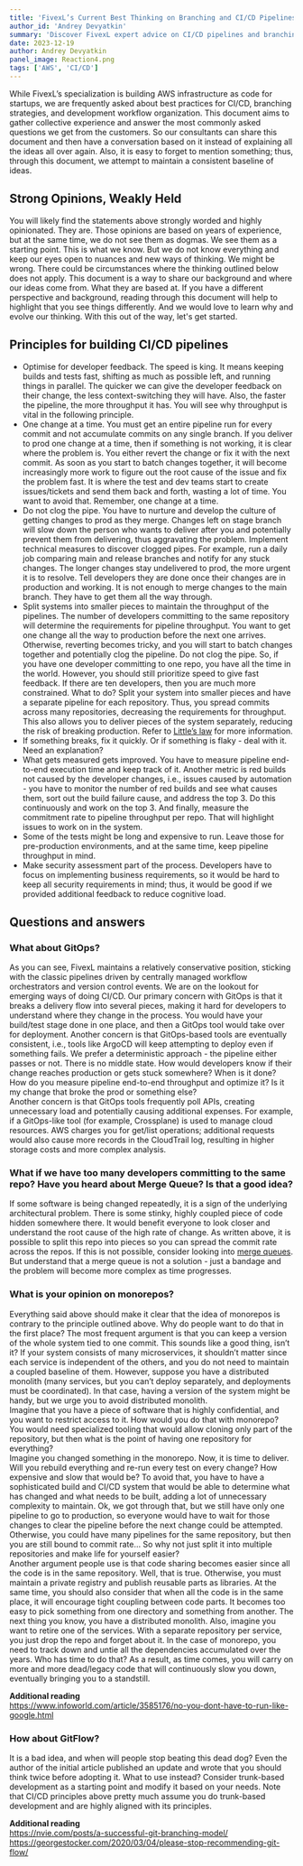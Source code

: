 ```yaml
---
title: 'FivexL’s Current Best Thinking on Branching and CI/CD Pipelines'
author_id: 'Andrey Devyatkin'
summary: 'Discover FivexL expert advice on CI/CD pipelines and branching strategies, combining years of hands-on AWS infrastructure experience.'
date: 2023-12-19
author: Andrey Devyatkin
panel_image: Reaction4.png
tags: ['AWS', 'CI/CD']
---
```

While FivexL’s specialization is building AWS infrastructure as code for startups, we are frequently asked about best practices for CI/CD, branching strategies, and development workflow organization. This document aims to gather collective experience and answer the most commonly asked questions we get from the customers. So our consultants can share this document and then have a conversation based on it instead of explaining all the ideas all over again. Also, it is easy to forget to mention something; thus, through this document, we attempt to maintain a consistent baseline of ideas.  
## Strong Opinions, Weakly Held  
You will likely find the statements above strongly worded and highly opinionated. They are. Those opinions are based on years of experience, but at the same time, we do not see them as dogmas. We see them as a starting point. This is what we know. But we do not know everything and keep our eyes open to nuances and new ways of thinking. We might be wrong. There could be circumstances where the thinking outlined below does not apply. This document is a way to share our background and where our ideas come from. What they are based at. If you have a different perspective and background, reading through this document will help to highlight that you see things differently. And we would love to learn why and evolve our thinking. With this out of the way, let's get started.  
## Principles for building CI/CD pipelines  
* Optimise for developer feedback. The speed is king. It means keeping builds and tests fast, shifting as much as possible left, and running things in parallel. The quicker we can give the developer feedback on their change, the less context-switching they will have. Also, the faster the pipeline, the more throughput it has. You will see why throughput is vital in the following principle.  
* One change at a time. You must get an entire pipeline run for every commit and not accumulate commits on any single branch. If you deliver to prod one change at a time, then if something is not working, it is clear where the problem is. You either revert the change or fix it with the next commit. As soon as you start to batch changes together, it will become increasingly more work to figure out the root cause of the issue and fix the problem fast. It is where the test and dev teams start to create issues/tickets and send them back and forth, wasting a lot of time. You want to avoid that. Remember, one change at a time.  
* Do not clog the pipe. You have to nurture and develop the culture of getting changes to prod as they merge. Changes left on stage branch will slow down the person who wants to deliver after you and potentially prevent them from delivering, thus aggravating the problem. Implement technical measures to discover clogged pipes. For example, run a daily job comparing main and release branches and notify for any stuck changes. The longer changes stay undelivered to prod, the more urgent it is to resolve. Tell developers they are done once their changes are in production and working. It is not enough to merge changes to the main branch. They have to get them all the way through.  
* Split systems into smaller pieces to maintain the throughput of the pipelines. The number of developers committing to the same repository will determine the requirements for pipeline throughput. You want to get one change all the way to production before the next one arrives. Otherwise, reverting becomes tricky, and you will start to batch changes together and potentially clog the pipeline. Do not clog the pipe. So, if you have one developer committing to one repo, you have all the time in the world. However, you should still prioritize speed to give fast feedback. If there are ten developers, then you are much more constrained. What to do? Split your system into smaller pieces and have a separate pipeline for each repository. Thus, you spread commits across many repositories, decreasing the requirements for throughput. This also allows you to deliver pieces of the system separately, reducing the risk of breaking production. Refer to [Little’s law](https://en.wikipedia.org/wiki/Little%27s_law#:~:text=If%20the%20mean%20number%20in,jobs%20waiting%20to%20be%20serviced) for more information.  
* If something breaks, fix it quickly. Or if something is flaky - deal with it. Need an explanation?  
* What gets measured gets improved. You have to measure pipeline end-to-end execution time and keep track of it. Another metric is red builds not caused by the developer changes, i.e., issues caused by automation - you have to monitor the number of red builds and see what causes them, sort out the build failure cause, and address the top 3. Do this continuously and work on the top 3. And finally, measure the commitment rate to pipeline throughput per repo. That will highlight issues to work on in the system.  
* Some of the tests might be long and expensive to run. Leave those for pre-production environments, and at the same time, keep pipeline throughput in mind.  
* Make security assessment part of the process. Developers have to focus on implementing business requirements, so it would be hard to keep all security requirements in mind; thus, it would be good if we provided additional feedback to reduce cognitive load.  
## Questions and answers  
### What about GitOps?  
As you can see, FivexL maintains a relatively conservative position, sticking with the classic pipelines driven by centrally managed workflow orchestrators and version control events. We are on the lookout for emerging ways of doing CI/CD. Our primary concern with GitOps is that it breaks a delivery flow into several pieces, making it hard for developers to understand where they change in the process. You would have your build/test stage done in one place, and then a GitOps tool would take over for deployment. Another concern is that GitOps-based tools are eventually consistent, i.e., tools like ArgoCD will keep attempting to deploy even if something fails. We prefer a deterministic approach - the pipeline either passes or not. There is no middle state. How would developers know if their change reaches production or gets stuck somewhere? When is it done? How do you measure pipeline end-to-end throughput and optimize it? Is it my change that broke the prod or something else?  
Another concern is that GitOps tools frequently poll APIs, creating unnecessary load and potentially causing additional expenses. For example, if a GitOps-like tool  (for example, Crossplane) is used to manage cloud resources. AWS charges you for get/list operations; additional requests would also cause more records in the CloudTrail log, resulting in higher storage costs and more complex analysis.  
### What if we have too many developers committing to the same repo? Have you heard about Merge Queue? Is that a good idea?  
If some software is being changed repeatedly, it is a sign of the underlying architectural problem. There is some stinky, highly coupled piece of code hidden somewhere there. It would benefit everyone to look closer and understand the root cause of the high rate of change. As written above, it is possible to split this repo into pieces so you can spread the commit rate across the repos. If this is not possible, consider looking into [merge queues](https://docs.github.com/en/repositories/configuring-branches-and-merges-in-your-repository/configuring-pull-request-merges/managing-a-merge-queue). But understand that a merge queue is not a solution - just a bandage and the problem will become more complex as time progresses.  
### What is your opinion on monorepos?  
Everything said above should make it clear that the idea of monorepos is contrary to the principle outlined above. Why do people want to do that in the first place? The most frequent argument is that you can keep a version of the whole system tied to one commit. This sounds like a good thing, isn’t it? If your system consists of many microservices, it shouldn’t matter since each service is independent of the others, and you do not need to maintain a coupled baseline of them. However, suppose you have a distributed monolith (many services, but you can’t deploy separately, and deployments must be coordinated). In that case, having a version of the system might be handy, but we urge you to avoid distributed monolith.  
Imagine that you have a piece of software that is highly confidential, and you want to restrict access to it. How would you do that with monorepo? You would need specialized tooling that would allow cloning only part of the repository, but then what is the point of having one repository for everything?  
Imagine you changed something in the monorepo. Now, it is time to deliver. Will you rebuild everything and re-run every test on every change? How expensive and slow that would be?
To avoid that, you have to have a sophisticated build and CI/CD system that would be able to determine what has changed and what needs to be built, adding a lot of unnecessary complexity to maintain. Ok, we got through that, but we still have only one pipeline to go to production, so everyone would have to wait for those changes to clear the pipeline before the next change could be attempted. Otherwise, you could have many pipelines for the same repository, but then you are still bound to commit rate… So why not just split it into multiple repositories and make life for yourself easier?  
Another argument people use is that code sharing becomes easier since all the code is in the same repository. Well, that is true. Otherwise, you must maintain a private registry and publish reusable parts as libraries. At the same time, you should also consider that when all the code is in the same place, it will encourage tight coupling between code parts. It becomes too easy to pick something from one directory and something from another. The next thing you know, you have a distributed monolith. Also, imagine you want to retire one of the services. With a separate repository per service, you just drop the repo and forget about it. In the case of monorepo, you need to track down and untie all the dependencies accumulated over the years. Who has time to do that? As a result, as time comes, you will carry on more and more dead/legacy code that will continuously slow you down, eventually bringing you to a standstill.  

  **Additional reading**  
https://www.infoworld.com/article/3585176/no-you-dont-have-to-run-like-google.html
### How about GitFlow?  
It is a bad idea, and when will people stop beating this dead dog? Even the author of the initial article published an update and wrote that you should think twice before adopting it. What to use instead? Consider trunk-based development as a starting point and modify it based on your needs. Note that CI/CD principles above pretty much assume you do trunk-based development and are highly aligned with its principles.  

  **Additional reading**   
https://nvie.com/posts/a-successful-git-branching-model/  
https://georgestocker.com/2020/03/04/please-stop-recommending-git-flow/




